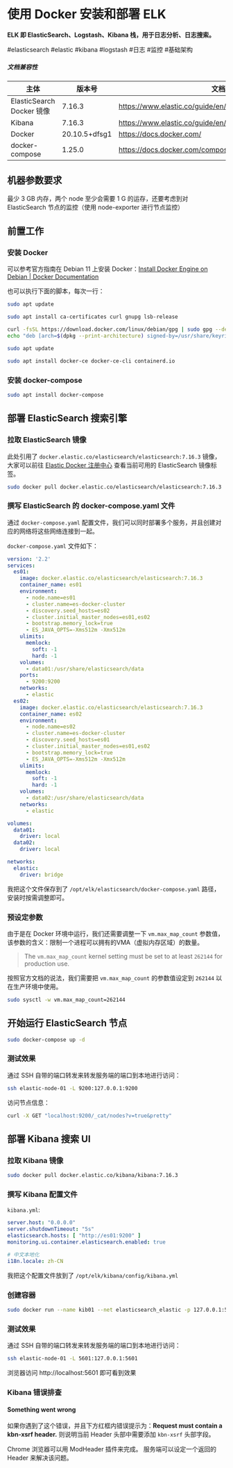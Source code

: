 # 使用 Docker 安装和部署 ELK

**ELK 即 ElasticSearch、Logstash、Kibana 栈，用于日志分析、日志搜索。**

#elasticsearch #elastic #kibana #logstash #日志 #监控 #基础架构

##### 文档兼容性

| 主体 | 版本号 | 文档地址（如果有） |
| -- | -- | -- |
| ElasticSearch Docker 镜像 | 7.16.3 | https://www.elastic.co/guide/en/elasticsearch/reference/current/setup.html |
| Kibana | 7.16.3 | https://www.elastic.co/guide/en/kibana/current/docker.html |
| Docker | 20.10.5+dfsg1 | https://docs.docker.com/ |
| docker-compose | 1.25.0 | https://docs.docker.com/compose/ |


## 机器参数要求

最少 3 GB 内存，两个 node 至少会需要 1 G 的运存，还要考虑到对 ElasticSearch 节点的监控（使用 node-exporter 进行节点监控）

## 前置工作

### 安装 Docker

可以参考官方指南在 Debian 11 上安装 Docker：[Install Docker Engine on Debian | Docker Documentation](https://docs.docker.com/engine/install/debian/)

也可以执行下面的脚本，每次一行：

```bash
sudo apt update
```

```bash
sudo apt install ca-certificates curl gnupg lsb-release
```

```bash
curl -fsSL https://download.docker.com/linux/debian/gpg | sudo gpg --dearmor -o /usr/share/keyrings/docker-archive-keyring.gpg
echo "deb [arch=$(dpkg --print-architecture) signed-by=/usr/share/keyrings/docker-archive-keyring.gpg] https://download.docker.com/linux/debian $(lsb_release -cs) stable" | sudo tee /etc/apt/sources.list.d/docker.list > /dev/null
```

```bash
sudo apt update
```

```bash
sudo apt install docker-ce docker-ce-cli containerd.io
```

### 安装 docker-compose

```bash
sudo apt install docker-compose
```

## 部署 ElasticSearch 搜索引擎

### 拉取 ElasticSearch 镜像

此处引用了 `docker.elastic.co/elasticsearch/elasticsearch:7.16.3` 镜像，大家可以前往 [Elastic Docker 注册中心](https://www.docker.elastic.co/r/elasticsearch) 查看当前可用的 ElasticSearch 镜像标签。

```bash
sudo docker pull docker.elastic.co/elasticsearch/elasticsearch:7.16.3
```

### 撰写 ElasticSearch 的 docker-compose.yaml 文件
通过 `docker-compose.yaml` 配置文件，我们可以同时部署多个服务，并且创建对应的网络将这些网络连接到一起。

`docker-compose.yaml` 文件如下：

```yaml
version: '2.2'
services:
  es01:
    image: docker.elastic.co/elasticsearch/elasticsearch:7.16.3
    container_name: es01
    environment:
      - node.name=es01
      - cluster.name=es-docker-cluster
      - discovery.seed_hosts=es02
      - cluster.initial_master_nodes=es01,es02
      - bootstrap.memory_lock=true
      - ES_JAVA_OPTS=-Xms512m -Xmx512m
    ulimits:
      memlock:
        soft: -1
        hard: -1
    volumes:
      - data01:/usr/share/elasticsearch/data
    ports:
      - 9200:9200
    networks:
      - elastic
  es02:
    image: docker.elastic.co/elasticsearch/elasticsearch:7.16.3
    container_name: es02
    environment:
      - node.name=es02
      - cluster.name=es-docker-cluster
      - discovery.seed_hosts=es01
      - cluster.initial_master_nodes=es01,es02
      - bootstrap.memory_lock=true
      - ES_JAVA_OPTS=-Xms512m -Xmx512m
    ulimits:
      memlock:
        soft: -1
        hard: -1
    volumes:
      - data02:/usr/share/elasticsearch/data
    networks:
      - elastic

volumes:
  data01:
    driver: local
  data02:
    driver: local

networks:
  elastic:
    driver: bridge
```

我把这个文件保存到了 `/opt/elk/elasticsearch/docker-compose.yaml` 路径，安装时按需调整即可。

### 预设定参数

由于是在 Docker 环境中运行，我们还需要调整一下 `vm.max_map_count` 参数值，该参数的含义：限制一个进程可以拥有的VMA（虚拟内存区域）的数量。

> The `vm.max_map_count` kernel setting must be set to at least `262144` for production use.

按照官方文档的说法，我们需要把 `vm.max_map_count` 的参数值设定到 `262144` 以在生产环境中使用。

```bash
sudo sysctl -w vm.max_map_count=262144
```

## 开始运行 ElasticSearch 节点

```bash
sudo docker-compose up -d
```

### 测试效果

通过 SSH 自带的端口转发来转发服务端的端口到本地进行访问：

```bash
ssh elastic-node-01 -L 9200:127.0.0.1:9200
```

访问节点信息：

```bash
curl -X GET "localhost:9200/_cat/nodes?v=true&pretty"
```

## 部署 Kibana 搜索 UI

### 拉取 Kibana 镜像

```bash
sudo docker pull docker.elastic.co/kibana/kibana:7.16.3
```

### 撰写 Kibana 配置文件

`kibana.yml`:

```yaml
server.host: "0.0.0.0"
server.shutdownTimeout: "5s"
elasticsearch.hosts: [ "http://es01:9200" ]
monitoring.ui.container.elasticsearch.enabled: true

# 中文本地化
i18n.locale: zh-CN
```

我把这个配置文件放到了 `/opt/elk/kibana/config/kibana.yml`

### 创建容器

```bash
sudo docker run --name kib01 --net elasticsearch_elastic -p 127.0.0.1:5601:5601 -e "ELASTICSEARCH_HOSTS=http://es01:9200" -d -v /opt/elk/kibana/config/kibana.yml:/usr/share/kibana/config/kibana.yml docker.elastic.co/kibana/kibana:7.16.3
```

### 测试效果

通过 SSH 自带的端口转发来转发服务端的端口到本地进行访问：

```bash
ssh elastic-node-01 -L 5601:127.0.0.1:5601
```

浏览器访问 http://localhost:5601 即可看到效果

### Kibana 错误排查

#### Something went wrong
如果你遇到了这个错误，并且下方红框内错误提示为：**Request must contain a kbn-xsrf header.** 则说明当前 Header 头部中需要添加 `kbn-xsrf` 头部字段。

Chrome 浏览器可以用 ModHeader 插件来完成。
服务端可以设定一个返回的 Header 来解决该问题。
